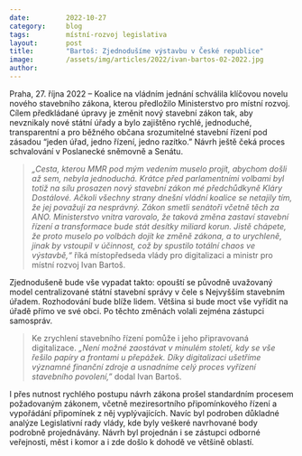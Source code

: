 ```yaml
---
date:         2022-10-27
category:     blog
tags:         místní-rozvoj legislativa 
layout:       post
title:        "Bartoš: Zjednodušíme výstavbu v České republice"
image:        /assets/img/articles/2022/ivan-bartos-02-2022.jpg
author:       
---
```


Praha, 27. října 2022 – Koalice na vládním jednání schválila klíčovou novelu nového stavebního zákona, kterou předložilo Ministerstvo pro místní rozvoj. Cílem předkládané úpravy je změnit nový stavební zákon tak, aby nevznikaly nové státní úřady a bylo zajištěno rychlé, jednoduché, transparentní a pro běžného občana srozumitelné stavební řízení pod zásadou “jeden úřad, jedno řízení, jedno razítko.” Návrh ještě čeká proces schvalování v Poslanecké sněmovně a Senátu.

> *„Cesta, kterou MMR pod mým vedením muselo projít, abychom došli až sem, nebyla jednoduchá. Krátce před parlamentními volbami byl totiž na sílu prosazen nový stavební zákon mé předchůdkyně Kláry Dostálové. Ačkoli všechny strany dnešní vládní koalice se netajily tím, že jej považují za nesprávný. Zákon smetli senátoři včetně těch za ANO. Ministerstvo vnitra varovalo, že taková změna zastaví stavební řízení a transformace bude stát desítky miliard korun. Jistě chápete, že proto muselo po volbách dojít ke změně zákona, a to urychleně, jinak by vstoupil v účinnost, což by spustilo totální chaos ve výstavbě,“* říká místopředseda vlády pro digitalizaci a ministr pro místní rozvoj Ivan Bartoš.

Zjednodušeně bude vše vypadat takto: opouští se původně uvažovaný model centralizované státní stavební správy v čele s Nejvyšším stavebním úřadem. Rozhodování bude blíže lidem. Většina si bude moct vše vyřídit na úřadě přímo ve své obci. Po těchto změnách volali zejména zástupci samospráv.

> Ke zrychlení stavebního řízení pomůže i jeho připravovaná digitalizace. *„Není možné zaostávat v minulém století, kdy se vše řešilo papíry a frontami u přepážek. Díky digitalizaci ušetříme významné finanční zdroje a usnadníme celý proces vyřízení stavebního povolení,”* dodal Ivan Bartoš.

I přes nutnost rychlého postupu návrh zákona prošel standardním procesem požadovaným zákonem, včetně meziresortního připomínkového řízení a vypořádání připomínek z něj vyplývajících. Navíc byl podroben důkladné analýze Legislativní rady vlády, kde byly veškeré navrhované body podrobně projednávány. Návrh byl projednán i se zástupci odborné veřejnosti, měst i komor a i zde došlo k dohodě ve většině oblastí. 



